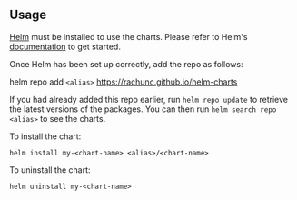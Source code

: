 ## Usage

[Helm](https://helm.sh) must be installed to use the charts.  Please refer to
Helm's [documentation](https://helm.sh/docs) to get started.

Once Helm has been set up correctly, add the repo as follows:

helm repo add `<alias>` https://rachunc.github.io/helm-charts

If you had already added this repo earlier, run `helm repo update` to retrieve
the latest versions of the packages.  You can then run `helm search repo
<alias>` to see the charts.

To install the <chart-name> chart:

```shell
helm install my-<chart-name> <alias>/<chart-name>
```    

To uninstall the chart:

```shell
helm uninstall my-<chart-name>
```
